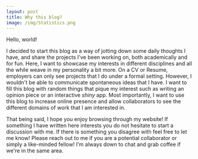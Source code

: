 ```yaml
---
layout: post
title: Why this blog?
image: /img/Statistics.png
---
```


Hello, world!

I decided to start this blog as a way of jotting down some daily thoughts I have, and share the projects I've been working on, both academically and for fun. Here, I want to showcase my interests in different disciplines and all the while weave in my personality a bit more. On a CV or Resume, employers can only see projects that I do under a formal setting. However, I wouldn't be able to communicate spontaneous ideas that I have. I want to fill this blog with random things that pique my interest such as writing an opinion piece or an interactive *shiny* app. Most importantly, I want to use this blog to increase online presence and allow collaborators to see the different domains of work that I am interested in.

That being said, I hope you enjoy browsing through my website! If something I have written here interests you do not hesitate to start a discussion with me. If there is something you disagree with feel free to let me know! Please reach out to me if you are a potential collaborator or simply a like-minded fellow! I'm always down to chat and grab coffee if we're in the same area.